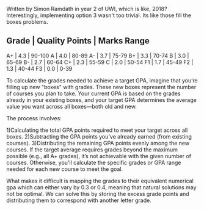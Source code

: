 Written by Simon Ramdath in year 2 of UWI, which is like, 2018? Interestingly, implementing option 3 wasn't too trivial. Its like those fill the boxes problems.

Grade   | Quality Points | Marks Range
--------------------------------------
A+      | 4.3            | 90-100
A       | 4.0            | 80-89
A-      | 3.7            | 75-79
B+      | 3.3            | 70-74
B       | 3.0            | 65-69
B-      | 2.7            | 60-64
C+      | 2.3            | 55-59
C       | 2.0            | 50-54
F1      | 1.7            | 45-49
F2      | 1.3            | 40-44
F3      | 0.0            | 0-39



To calculate the grades needed to achieve a target GPA, imagine that you’re filling up new "boxes" with grades. These new boxes represent the number of courses you plan to take. Your current GPA is based on the grades already in your existing boxes, and your target GPA determines the average value you want across all boxes—both old and new.

The process involves:

1)Calculating the total GPA points required to meet your target across all boxes.
2)Subtracting the GPA points you’ve already earned (from existing courses).
3)Distributing the remaining GPA points evenly among the new courses.
If the target average requires grades beyond the maximum possible (e.g., all A+ grades), it’s not achievable with the given number of courses. Otherwise, you'll calculate the specific grades or GPA range needed for each new course to meet the goal.

What makes it difficult is mapping the grades to their equivalent numerical gpa which can either vary by 0.3 or 0.4, meaning that natural solutions may not be optimal. We can solve this by storing the excess grade points and distributing them to correspond with another letter grade.



